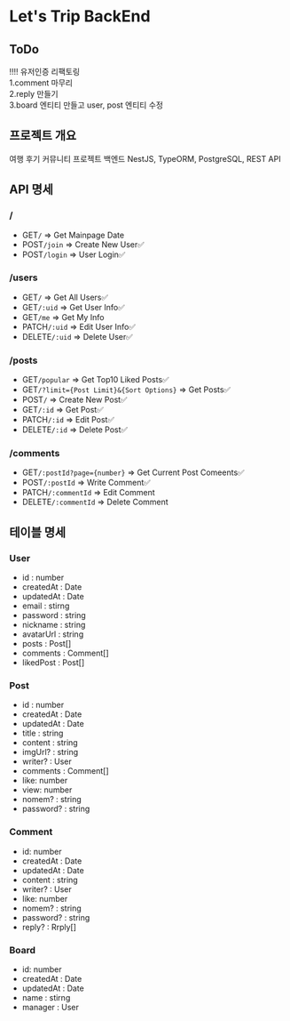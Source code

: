 # Let's Trip BackEnd

## ToDo

!!!! 유저인증 리팩토링  
1.comment 마무리  
2.reply 만들기  
3.board 엔티티 만들고 user, post 엔티티 수정

## 프로젝트 개요

여행 후기 커뮤니티 프로젝트 백엔드
NestJS, TypeORM, PostgreSQL, REST API

## API 명세

### /

- GET`/` => Get Mainpage Date
- POST`/join` => Create New User✅
- POST`/login` => User Login✅

### /users

- GET`/` => Get All Users✅
- GET`/:uid` => Get User Info✅
- GET`/me` => Get My Info
- PATCH`/:uid` => Edit User Info✅
- DELETE`/:uid` => Delete User✅

### /posts

- GET`/popular` => Get Top10 Liked Posts✅
- GET`/?limit={Post Limit}&{Sort Options}` => Get Posts✅
- POST`/` => Create New Post✅
- GET`/:id` => Get Post✅
- PATCH`/:id` => Edit Post✅
- DELETE`/:id` => Delete Post✅

### /comments

- GET`/:postId?page={number}` => Get Current Post Comeents✅
- POST`/:postId` => Write Comment✅
- PATCH`/:commentId` => Edit Comment
- DELETE`/:commentId` => Delete Comment

## 테이블 명세

### User

- id : number
- createdAt : Date
- updatedAt : Date
- email : stirng
- password : string
- nickname : string
- avatarUrl : string
- posts : Post[]
- comments : Comment[]
- likedPost : Post[]

### Post

- id : number
- createdAt : Date
- updatedAt : Date
- title : string
- content : string
- imgUrl? : string
- writer? : User
- comments : Comment[]
- like: number
- view: number
- nomem? : string
- password? : string

### Comment

- id: number
- createdAt : Date
- updatedAt : Date
- content : string
- writer? : User
- like: number
- nomem? : string
- password? : string
- reply? : Rrply[]

### Board

- id: number
- createdAt : Date
- updatedAt : Date
- name : stirng
- manager : User

